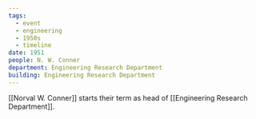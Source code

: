 ```yaml
---
tags:
  - event
  - engineering
  - 1950s
  - timeline
date: 1951
people: N. W. Conner
department: Engineering Research Department
building: Engineering Research Department
---
```

<span
	  class='ob-timelines' 
	  data-date='1951'  
	  data-class='orange'> 
</span>

[[Norval W. Conner]] starts their term as head of [[Engineering Research Department]].